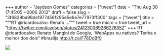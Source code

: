 
+++
author = "Jaydson Gomes"
categories = ["tweet"]
date = "Thu Aug 30 17:45:05 +0000 2012"
draft = false
slug = "3f6829ba96de1977d56f295e5e6e7e77973ff300"
tags = ["tweet"]
title = """RT @ricardocalvo: Renato ..."""
tweet = true
micro = true
tweet_url = "https://twitter.com/jaydson/status/241230069266276352"
+++
RT @ricardocalvo: Renato Mangini do Google, 'WebApps ou nativos? Tenha o melhor dos dois" #braziljs http://t.co/F78DoBf9

![](/images/tweet-media/241230069266276352-A1kEPJXCUAAy0Ul.jpg)